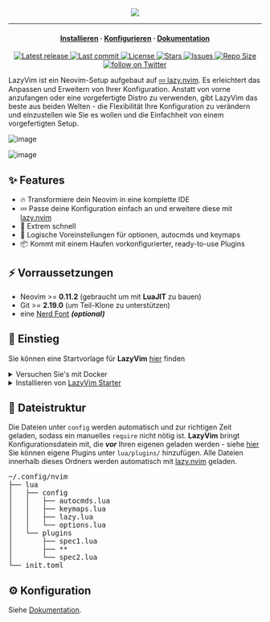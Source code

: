 <div align="center">
  <img src="https://user-images.githubusercontent.com/292349/213446185-2db63fd5-8c84-459c-9f04-e286382d6e80.png">
</div>

<hr>

<h4 align="center">
  <a href="https://lazyvim.github.io/installation">Installieren</a>
  ·
  <a href="https://lazyvim.github.io/configuration">Konfigurieren</a>
  ·
  <a href="https://lazyvim.github.io">Dokumentation</a>
</h4>

<div align="center"><p>
    <a href="https://github.com/LazyVim/LazyVim/releases/latest">
      <img alt="Latest release" src="https://img.shields.io/github/v/release/LazyVim/LazyVim?style=for-the-badge&logo=starship&color=C9CBFF&logoColor=D9E0EE&labelColor=302D41&include_prerelease&sort=semver" />
    </a>
    <a href="https://github.com/LazyVim/LazyVim/pulse">
      <img alt="Last commit" src="https://img.shields.io/github/last-commit/LazyVim/LazyVim?style=for-the-badge&logo=starship&color=8bd5ca&logoColor=D9E0EE&labelColor=302D41"/>
    </a>
    <a href="https://github.com/LazyVim/LazyVim/blob/main/LICENSE">
      <img alt="License" src="https://img.shields.io/github/license/LazyVim/LazyVim?style=for-the-badge&logo=starship&color=ee999f&logoColor=D9E0EE&labelColor=302D41" />
    </a>
    <a href="https://github.com/LazyVim/LazyVim/stargazers">
      <img alt="Stars" src="https://img.shields.io/github/stars/LazyVim/LazyVim?style=for-the-badge&logo=starship&color=c69ff5&logoColor=D9E0EE&labelColor=302D41" />
    </a>
    <a href="https://github.com/LazyVim/LazyVim/issues">
      <img alt="Issues" src="https://img.shields.io/github/issues/LazyVim/LazyVim?style=for-the-badge&logo=bilibili&color=F5E0DC&logoColor=D9E0EE&labelColor=302D41" />
    </a>
    <a href="https://github.com/LazyVim/LazyVim">
      <img alt="Repo Size" src="https://img.shields.io/github/repo-size/LazyVim/LazyVim?color=%23DDB6F2&label=SIZE&logo=codesandbox&style=for-the-badge&logoColor=D9E0EE&labelColor=302D41" />
    </a>
    <a href="https://twitter.com/intent/follow?screen_name=folke">
      <img alt="follow on Twitter" src="https://img.shields.io/twitter/follow/folke?style=for-the-badge&logo=twitter&color=8aadf3&logoColor=D9E0EE&labelColor=302D41" />
    </a>
</div>

LazyVim ist ein Neovim-Setup aufgebaut auf [💤 lazy.nvim](https://github.com/folke/lazy.nvim).
Es erleichtert das Anpassen und Erweitern von Ihrer Konfiguration.
Anstatt von vorne anzufangen oder eine vorgefertigte Distro zu verwenden, gibt LazyVim das beste aus
beiden Welten - die Flexibilität Ihre Konfiguration zu verändern und einzustellen wie Sie es wollen
und die Einfachheit von einem vorgefertigten Setup.

![image](https://user-images.githubusercontent.com/292349/213447056-92290767-ea16-430c-8727-ce994c93e9cc.png)

![image](https://user-images.githubusercontent.com/292349/211285846-0b7bb3bf-0462-4029-b64c-4ee1d037fc1c.png)

## ✨ Features

- 🔥 Transformiere dein Neovim in eine komplette IDE
- 💤 Passe deine Konfiguration einfach an und erweitere diese mit [lazy.nvim](https://github.com/folke/lazy.nvim)
- 🚀 Extrem schnell
- 🧹 Logische Voreinstellungen für optionen, autocmds und keymaps
- 📦 Kommt mit einem Haufen vorkonfigurierter, ready-to-use Plugins

## ⚡️ Vorraussetzungen

- Neovim >= **0.11.2** (gebraucht um mit **LuaJIT** zu bauen)
- Git >= **2.19.0** (um Teil-Klone zu unterstützen)
- eine [Nerd Font](https://www.nerdfonts.com/) **_(optional)_**

## 🚀 Einstieg

Sie können eine Startvorlage für **LazyVim** [hier](https://github.com/LazyVim/starter) finden

<details><summary>Versuchen Sie's mit Docker</summary>

```sh
docker run -w /root -it --rm alpine:edge sh -uelic '
  apk add git lazygit fzf curl neovim ripgrep alpine-sdk --update
  git clone https://github.com/LazyVim/starter ~/.config/nvim
  cd ~/.config/nvim
  nvim
'
```

</details>

<details><summary>Installieren von <a href="https://github.com/LazyVim/starter">LazyVim Starter</a></summary>

- Neovim Files sichern:

  ```sh
  mv ~/.config/nvim ~/.config/nvim.bak
  mv ~/.local/share/nvim ~/.local/share/nvim.bak
  ```

- Den Starter Klonen:

  ```sh
  git clone https://github.com/LazyVim/starter ~/.config/nvim
  ```

- Den `.git` Folder löschen, um die Konfiguration zu einer eigenen distro hinzuzufügen:

  ```sh
  rm -rf ~/.config/nvim/.git
  ```

- Neovim starten!

  ```sh
  nvim
  ```

  Refer to the comments in the files on how to customize **LazyVim**.

</details>

## 📂 Dateistruktur

Die Dateien unter `config` werden automatisch und zur richtigen Zeit geladen,
sodass ein manuelles `require` nicht nötig ist.
**LazyVim** bringt Konfigurationsdatein mit, die **_vor_** Ihren eigenen geladen werden -
siehe [hier](https://github.com/LazyVim/LazyVim/tree/main/lua/lazyvim/config)
Sie können eigene Plugins unter `lua/plugins/` hinzufügen. Alle Dateien innerhalb
dieses Ordners werden automatisch mit [lazy.nvim](https://github.com/folke/lazy.nvim)
geladen.

<pre>
~/.config/nvim
├── lua
│   ├── config
│   │   ├── autocmds.lua
│   │   ├── keymaps.lua
│   │   ├── lazy.lua
│   │   └── options.lua
│   └── plugins
│       ├── spec1.lua
│       ├── **
│       └── spec2.lua
└── init.toml
</pre>

## ⚙️ Konfiguration

Siehe [Dokumentation](https://lazyvim.github.io).
